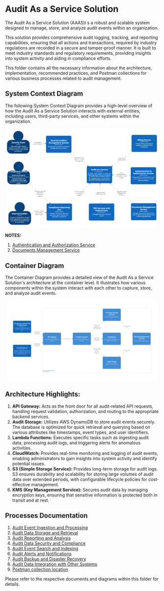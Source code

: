 # Audit As a Service Solution
The Audit As a Service Solution (AAAS)i s a robust and scalable system designed to manage, store, and analyze audit events within an organization. 

This solution provides comprehensive audit logging, tracking, and reporting capabilities, ensuring that all actions and transactions, required by industry regulations are recorded in a secure and tamper-proof manner. It is built to meet industry standards and regulatory requirements, providing insights into system activity and aiding in compliance efforts.

This folder contains all the necessary information about the architecture, implementation, recommended practices, and Postman collections for various business processes related to audit management.

## System Context Diagram
The following System Context Diagram provides a high-level overview of how the Audit As a Service Solution interacts with external entities, including users, third-party services, and other systems within the organization.

![System Context Diagram](https://github.com/daria-serkova/aws-cdk/blob/main/audit-services/audit-as-service/architecture/system-context-diagram.png)


**NOTES:**

1. [Authentication and Authorization Service](https://github.com/daria-serkova/aws-cdk/tree/main/authorization-and-authentication-services)
2. [Documents Management Service](https://github.com/daria-serkova/aws-cdk/tree/main/documents-services/documents-management-solution)


## Container Diagram
The Container Diagram provides a detailed view of the Audit As a Service Solution's architecture at the container level. It illustrates how various components within the system interact with each other to capture, store, and analyze audit events.

![Containers Diagram](https://github.com/daria-serkova/aws-cdk/blob/main/audit-services/audit-as-service/architecture/containers-view.svg)

## Architecture Highlights:
1. **API Gateway:** Acts as the front door for all audit-related API requests, handling request validation, authorization, and routing to the appropriate backend services.
2. **Audit Storage:** Utilizes AWS DynamoDB to store audit events securely. The database is optimized for quick retrieval and querying based on various attributes like timestamps, event types, and user identifiers.
3. **Lambda Functions:** Executes specific tasks such as ingesting audit data, processing audit logs, and triggering alerts for anomalous activities.
4. **CloudWatch:** Provides real-time monitoring and logging of audit events, enabling administrators to gain insights into system activity and identify potential issues.
5. **S3 (Simple Storage Service):** Provides long-term storage for audit logs. S3 ensures durability and scalability for storing large volumes of audit data over extended periods, with configurable lifecycle policies for cost-effective management.
6. **KMS (Key Management Service):** Secures audit data by managing encryption keys, ensuring that sensitive information is protected both in transit and at rest.

## Processes Documentation
1. [Audit Event Ingestion and Processing](#)
2. [Audit Data Storage and Retrieval](#)
3. [Audit Reporting and Analysis](#)
4. [Audit Data Security and Compliance](#)
5. [Audit Event Search and Indexing](#)
6. [Audit Alerts and Notifications](#)
7. [Audit Backup and Disaster Recovery](#)
8. [Audit Data Integration with Other Systems](#)
9. [Postman collection location](#)

Please refer to the respective documents and diagrams within this folder for details.